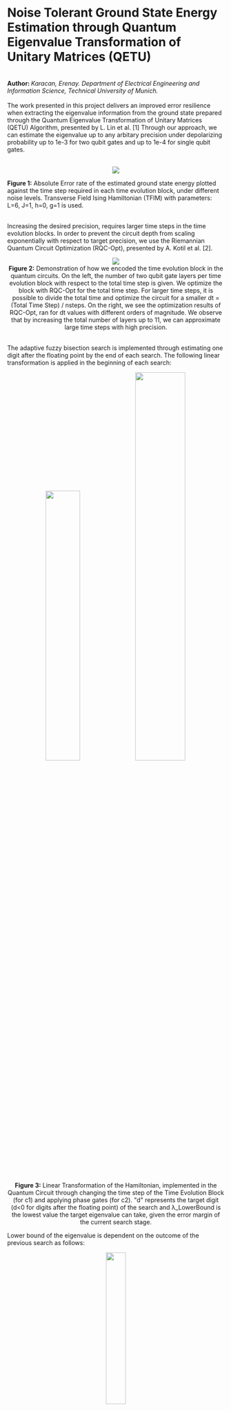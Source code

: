 ﻿<h1>Noise Tolerant Ground State Energy Estimation through Quantum Eigenvalue Transformation of Unitary Matrices (QETU)</h1> 

<br>
<b>Author: </b> <i>Karacan, Erenay. Department of Electrical Engineering and Information Science, Technical University of Munich.</i>
<br><br>
The work presented in this project delivers an improved error resilience when extracting the eigenvalue information from the ground state prepared through the Quantum Eigenvalue Transformation of Unitary Matrices (QETU) Algorithm, presented by L. Lin et al. [1] Through our approach, we can estimate the eigenvalue up to any arbitary precision under depolarizing probability up to 1e-3 for two qubit gates and up to 1e-4 for single qubit gates. <br>
<br>
<p align="center">
  <img src="https://github.com/erenaykrcn/qetu/blob/main/theory/figures/fuzzy_noise_upto_8.png">

  <b>Figure 1:</b> Absolute Error rate of the estimated ground state energy plotted against the time step required in each time evolution block, under different noise levels. Transverse Field Ising Hamiltonian (TFIM) with parameters: L=6, J=1, h=0, g=1 is used.
</p>

<br>Increasing the desired precision, requires larger time steps in the time evolution blocks. In order to prevent the circuit depth from scaling exponentially with respect to target precision, we use the Riemannian Quantum Circuit Optimization (RQC-Opt), presented by A. Kotil et al. [2].


<p align="center">
<img src="https://github.com/erenaykrcn/qetu/blob/main/theory/figures/time_ev.png">
<br><b>Figure 2:</b> Demonstration of how we encoded the time evolution block in the quantum circuits. On the left, the number of two qubit gate layers per time evolution block with respect to the total time step is given. We optimize the block with RQC-Opt for the total time step. For larger time steps, it is possible to divide the total time and optimize the circuit for a smaller dt = (Total Time Step) / nsteps. On the right, we see the optimization results of RQC-Opt, ran for dt values with different orders of magnitude. We observe that by increasing the total number of layers up to 11, we can approximate large time steps with high precision.
</p>

<br>The adaptive fuzzy bisection search is implemented through estimating one digit after the floating point by the end of each search. The following linear transformation is applied in the beginning of each search:

<p align="center">
<img src="https://github.com/erenaykrcn/qetu/blob/main/theory/figures/eig_trafo0.jpg"  width="40%">
<img src="https://github.com/erenaykrcn/qetu/blob/main/theory/figures/eig_trafo1.jpg"  width="48%">
<br><b>Figure 3:</b> Linear Transformation of the Hamiltonian, implemented in the Quantum Circuit through changing the time step of the Time Evolution Block (for c1) and applying phase gates (for c2). "d" represents the target digit (d<0 for digits after the floating point) of the search and λ_LowerBound is the lowest value the target eigenvalue can take, given the error margin of the current search stage.
</p>

Lower bound of the eigenvalue is dependent on the outcome of the previous search as follows:


<p align="center">
<img src="https://github.com/erenaykrcn/qetu/blob/main/theory/figures/lower_bound_def.jpg"  width="30%">
<br><b>Figure 4:</b> Definition of the eigenvalue lower bound of the current search stage. It is dependant on the estimation result of the previous stage.
</p>

<br>Eigenvalue transformation applied by the QETU circuit, maps the difference between the exact eigenvalue and the lower bound ("magnified" for the current digit) to a cosine function, represented by function "a". On average, our method of adaptively updating (c1, c2) for each search depending on the results of the previous search; maps the target a value to between [-0.5, 0,5], where the slope of cos(pi * x/2) is sharper, hence large approximation error in a, corresponds to smaller approximation errors in lambda.

<p align="center">
<img src="https://github.com/erenaykrcn/qetu/blob/main/theory/figures/cos1.png">
<br><b>Figure 5:</b> Cosine tranformation of the previously transformed eigenvalues, through the adaption of (c1, c2). Orange line represents the tanget line to the transformation curve at x = 1. Red points represent the target x values of each search stage and corresponding target digits of each stage. 
<br><br>
<img src="https://github.com/erenaykrcn/qetu/blob/main/theory/figures/cos2.png">
<br><b>Figure 6:</b> Example target x value (set to 0.75) and corresponding error margins in "x" and "a" space, for a succesful search. 
</p>

<br>

<p align="center">
<img src="https://github.com/erenaykrcn/qetu/blob/main/theory/figures/adaptive_search.png">
<br><b>Figure 7:</b> Demonstration of how each search, estimating the exact "a" value with around 1e-2 precision, can correctly identify the target digit. We see a trade-off between absolute error and the time step required. 
</p>

<p align="center">
<img src="https://github.com/erenaykrcn/qetu/blob/main/theory/figures/exp_search.png">
<br><b>Figure 8:</b> An example search, conducted for target precision d=-3. Resulting estimate is a=0.592, delivering an absolute error of: 1.547e-05 
</p>

<hr>
<h2>Reusing Optimized Time-Evolution Block for Bigger System Size</h2>
<p>We analyze the same estimation process for L=8 sites, while using the optimization results for the L=6 case. We observe that we can use the Riemannian optimized Time Evolution Block for time steps around dt = 1. However, for larger time steps we cannot optimize the two qubit gates for L=6 and use it for L=8. Hence, after a certain target precision, circuit depth starts scaling exponentially and noise becomes prominent. The estimation results for L=8 while using the optimization results from L=6, are as follows:  </p>

<p align="center">
  <img src="https://github.com/erenaykrcn/qetu/blob/main/theory/L8_results.png">
</p>
<hr>

<h2>Ground State Preparation</h2>

Ground state is prepared through combining the Lindbladian evolution [3] and QETU Circuits [1]. Outcome of short Lindbladian simulation delivers us a significantly large initial overlap, that is then used as the initial state of QETU to amplify the state fidelity to the ground state. 

<p align="center">
<img src="https://github.com/erenaykrcn/qetu/blob/main/theory/figures/lind_circuit.png" width="68%">
<img src="https://github.com/erenaykrcn/qetu/blob/main/theory/figures/lind.png" width="27%">
<br><b>Figure 9:</b> Linbladian Evolution. Diagram on the right demonstrates the convergence of the initial state, whose overlap with the ground state is numerically zero and the end state's overlap is recorded as 0.773 for 1500 steps with each time step set to 1. Circuit on the left, shows a potential implementation of the algorithm.
</p>

<p align="center">
<img src="https://github.com/erenaykrcn/qetu/blob/main/theory/figures/qetu.png">
<br><b>Figure 10:</b> QETU Circuit, used to amplify the state fidelity of the output of the short Lindbladian evolution. 
</p>

QETU Algorithm is based on a symmetric Quantum Signal Processing circuit, where the target polynomial is an even step function. After applying this circuit to a given input state; the overlap of the resulting state to the energy eigenstates, whose eigenenergies correspond to "a" values greater than the cut-off value of the step function, are amplified. We make use of this circuit to amplify only the overlap with the ground state. To achieve this, we first apply a linear transformation (c1, c2), in order to fit the whole spectrum between [0, pi/2]. This way, we make sure that the cosine transformation a = cos((c1*lambda + c2)/2) is bijective and increasing eigenvalues are mapped to monotonously decreasing "a" values between [0, 1]. 

<br> The cut-off value of the step function (mu) has to be guessed. Ideally, the mu value cuts the ground state energy and the first excited state energy directly in the middle. However, if our guess for mu is poor, we can compensate by repeating the QETU circuit more times. This is due to the monotonously increasing nature of the polynomial in [0, 1] interval and the monotonously decreasing nature of the spectrum in "a" space due to the transformations applied above. 

<p align="center">
<img src="https://github.com/erenaykrcn/qetu/blob/main/theory/figures/poly_plot.jpg">
<br><b>Figure 11:</b> Example target polynomial (degree 30), approximated through convex optimization with Chebyshev polynomials. After determining the target polynomial, we optimize phases for the QETU circuit. Similar approach is employed during fuzzy bisection search. The value of the polynomial at the exact "a" value (for the given (c1, c2)), norm squared, gives us the probability of measuring |0> at the ancilla qubit.
</p>

<br><br><br>

<h3>References</h3>
[1] Yulong Dong, Lin Lin, and Yu Tong PRX Quantum 3, 040305 <br>
[2] Ayse Kotil, Rahul Banerjee, Qunsheng Huang, Christian B. Mendl, Riemannian quantum circuit optimization for Hamiltonian simulation (arXiv:2212.07556) <br>
[3] Z. Ding, C.-F. Chen, L. Lin, Single-ancilla ground state preparation via Lindbladians <a href="https://arxiv.org/abs/2308.15676">arxiv.org/abs/2308.15676</a>
